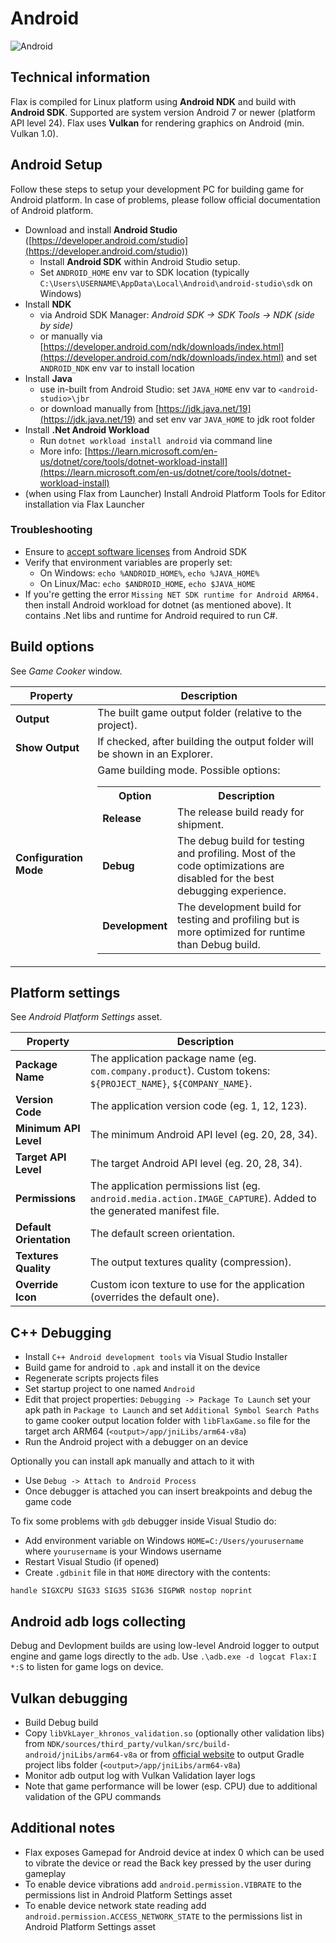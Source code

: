 # Android

![Android](media/android.jpg)

## Technical information

Flax is compiled for Linux platform using **Android NDK** and build with **Android SDK**. Supported are system version Android 7 or newer (platform API level 24). Flax uses **Vulkan** for rendering graphics on Android (min. Vulkan 1.0).

## Android Setup

Follow these steps to setup your development PC for building game for Android platform. In case of problems, please follow official documentation of Android platform.

* Download and install **Android Studio** ([https://developer.android.com/studio](https://developer.android.com/studio))
  * Install **Android SDK** within Android Studio setup.
  * Set `ANDROID_HOME` env var to SDK location (typically `C:\Users\USERNAME\AppData\Local\Android\android-studio\sdk` on Windows)
* Install **NDK**
  * via Android SDK Manager: *Android SDK -> SDK Tools -> NDK (side by side)*
  * or manually via [https://developer.android.com/ndk/downloads/index.html](https://developer.android.com/ndk/downloads/index.html) and set `ANDROID_NDK` env var to install location
* Install **Java**
  * use in-built from Android Studio: set `JAVA_HOME` env var to `<android-studio>\jbr`
  * or download manually from [https://jdk.java.net/19](https://jdk.java.net/19) and set env var `JAVA_HOME` to jdk root folder
* Install **.Net Android Workload**
  * Run `dotnet workload install android` via command line
  * More info: [https://learn.microsoft.com/en-us/dotnet/core/tools/dotnet-workload-install](https://learn.microsoft.com/en-us/dotnet/core/tools/dotnet-workload-install)
* (when using Flax from Launcher) Install Android Platform Tools for Editor installation via Flax Launcher

### Troubleshooting

* Ensure to [accept software licenses](https://stackoverflow.com/questions/39760172/you-have-not-accepted-the-license-agreements-of-the-following-sdk-components) from Android SDK
* Verify that environment variables are properly set:
  * On Windows: `echo %ANDROID_HOME%`, `echo %JAVA_HOME%`
  * On Linux/Mac: `echo $ANDROID_HOME`, `echo $JAVA_HOME`
* If you're getting the error `Missing NET SDK runtime for Android ARM64.` then install Android workload for dotnet (as mentioned above). It contains .Net libs and runtime for Android required to run C#.

## Build options

See *Game Cooker* window.

| Property | Description |
|--------|--------|
| **Output** | The built game output folder (relative to the project). |
| **Show Output** | If checked, after building the output folder will be shown in an Explorer. |
| **Configuration Mode** | Game building mode. Possible options: <table><tbody><tr><th>Option</th><th>Description</th></tr><tr><td>**Release**</td><td>The release build ready for shipment.</td></tr><tr><td>**Debug**</td><td>The debug build for testing and profiling. Most of the code optimizations are disabled for the best debugging experience.</td></tr><tr><td>**Development**</td><td>The development build for testing and profiling but is more optimized for runtime than Debug build.</td></tr></tbody></table>|

## Platform settings

See *Android Platform Settings* asset.

| Property | Description |
|--------|--------|
| **Package Name** | The application package name (eg. `com.company.product`). Custom tokens: `${PROJECT_NAME}`, `${COMPANY_NAME}`. |
| **Version Code** | The application version code (eg. 1, 12, 123). |
| **Minimum API Level** | The minimum Android API level (eg. 20, 28, 34). |
| **Target API Level** | The target Android API level (eg. 20, 28, 34). |
| **Permissions** | The application permissions list (eg. `android.media.action.IMAGE_CAPTURE`). Added to the generated manifest file. |
| **Default Orientation** | The default screen orientation. |
| **Textures Quality** | The output textures quality (compression). |
| **Override Icon** | Custom icon texture to use for the application (overrides the default one). |

## C\+\+ Debugging

* Install `C++ Android development tools` via Visual Studio Installer
* Build game for android to `.apk` and install it on the device
* Regenerate scripts projects files
* Set startup project to one named `Android`
* Edit that project properties: `Debugging -> Package To Launch` set your apk path in `Package to Launch` and set `Additional Symbol Search Paths` to game cooker output location folder with `libFlaxGame.so` file for the target arch ARM64 (`<output>/app/jniLibs/arm64-v8a`)
* Run the Android project with a debugger on an device

Optionally you can install apk manually and attach to it with
* Use `Debug -> Attach to Android Process`
* Once debugger is attached you can insert breakpoints and debug the game code

To fix some problems with `gdb` debugger inside Visual Studio do:
* Add environment variable on Windows `HOME=C:/Users/yourusername` where `yourusername` is your Windows username
* Restart Visual Studio (if opened)
* Create `.gdbinit` file in that `HOME` directory with the contents:
```
handle SIGXCPU SIG33 SIG35 SIG36 SIGPWR nostop noprint
```

## Android adb logs collecting

Debug and Devlopment builds are using low-level Android logger to output engine and game logs directly to the `adb`.
Use `.\adb.exe -d logcat Flax:I *:S` to listen for game logs on device.

## Vulkan debugging

* Build Debug build
* Copy `libVkLayer_khronos_validation.so` (optionally other validation libs) from `NDK/sources/third_party/vulkan/src/build-android/jniLibs/arm64-v8a` or from [official website](https://developer.android.com/ndk/guides/graphics/validation-layer) to output Gradle project libs folder (`<output>/app/jniLibs/arm64-v8a`)
* Monitor adb output log with Vulkan Validation layer logs
* Note that game performance will be lower (esp. CPU) due to additional validation of the GPU commands

## Additional notes

- Flax exposes Gamepad for Android device at index 0 which can be used to vibrate the device or read the Back key pressed by the user during gameplay
- To enable device vibrations add `android.permission.VIBRATE` to the permissions list in Android Platform Settings asset
- To enable device network state reading add `android.permission.ACCESS_NETWORK_STATE` to the permissions list in Android Platform Settings asset


